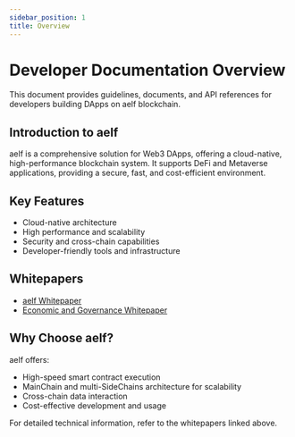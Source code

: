 ```yaml
---
sidebar_position: 1
title: Overview
---
```


# Developer Documentation Overview

This document provides guidelines, documents, and API references for developers building DApps on aelf blockchain.

## Introduction to aelf

aelf is a comprehensive solution for Web3 DApps, offering a cloud-native, high-performance blockchain system. It supports DeFi and Metaverse applications, providing a secure, fast, and cost-efficient environment.

## Key Features

- Cloud-native architecture
- High performance and scalability
- Security and cross-chain capabilities
- Developer-friendly tools and infrastructure

## Whitepapers

- [aelf Whitepaper](https://aelf.com/gridcn/aelf_whitepaper_v1.7_en.pdf)
- [Economic and Governance Whitepaper](https://aelf.com/gridcn/aelf_Economic_and_Governance_Whitepaper_v1.2_en.pdf)

## Why Choose aelf?

aelf offers:

- High-speed smart contract execution
- MainChain and multi-SideChains architecture for scalability
- Cross-chain data interaction
- Cost-effective development and usage

For detailed technical information, refer to the whitepapers linked above.
